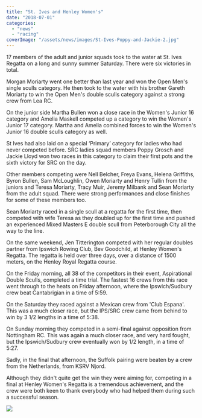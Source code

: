 ```yaml
---
title: "St. Ives and Henley Women's"
date: "2018-07-01"
categories:
  - "news"
  - "racing"
coverImage: "/assets/news/images/St-Ives-Poppy-and-Jackie-2.jpg"
---
```


17 members of the adult and junior squads took to the water at St. Ives Regatta on a long and sunny summer Saturday. There were six victories in total.

Morgan Moriarty went one better than last year and won the Open Men's single sculls category. He then took to the water with his brother Gareth Moriarty to win the Open Men's double sculls category against a strong crew from Lea RC.

On the junior side Martha Bullen won a close race in the Women's Junior 16 category and Amelia Maskell competed up a category to win the Women's Junior 17 category. Martha and Amelia combined forces to win the Women's Junior 16 double sculls category as well.

St Ives had also laid on a special ‘Primary’ category for ladies who had never competed before. SRC ladies squad members Poppy Grosch and Jackie Lloyd won two races in this category to claim their first pots and the sixth victory for SRC on the day.

Other members competing were Nell Belcher, Freya Evans, Helena Griffiths, Byron Bullen, Sam McLoughlin, Owen Moriarty and Henry Tullin from the juniors and Teresa Moriarty, Tracy Muir, Jeremy Milbank and Sean Moriarty from the adult squad. There were strong performances and close finishes for some of these members too.

Sean Moriarty raced in a single scull at a regatta for the first time, then competed with wife Teresa as they doubled up for the first time and pushed an experienced Mixed Masters E double scull from Peterborough City all the way to the line.

On the same weekend, Jen Titterington competed with her regular doubles partner from Ipswich Rowing Club, Bev Goodchild, at Henley Women's Regatta. The regatta is held over three days, over a distance of 1500 meters, on the Henley Royal Regatta course.

On the Friday morning, all 38 of the competitors in their event, Aspirational Double Sculls, completed a time trial. The fastest 16 crews from this race went through to the heats on Friday afternoon, where the Ipswich/Sudbury crew beat Cantabrigian in a time of 5:59.

On the Saturday they raced against a Mexican crew from 'Club Espana'. This was a much closer race, but the IPS/SRC crew came from behind to win by 3 1/2 lengths in a time of 5:38.

On Sunday morning they competed in a semi-final against opposition from Nottingham RC. This was again a much closer race, and very hard fought, but the Ipswich/Sudbury crew eventually won by 1/2 length, in a time of 5:27.

Sadly, in the final that afternoon, the Suffolk pairing were beaten by a crew from the Netherlands, from KSRV Njord.

Although they didn't quite get the win they were aiming for, competing in a final at Henley Women's Regatta is a tremendous achievement, and the crew were both keen to thank everybody who had helped them during such a successful season.

[![](/assets/news/images/Henley-5-1024x732.jpg)](http://sudburyrowingclub.org.uk/wp-content/uploads/2018/07/Henley-5.jpg)
